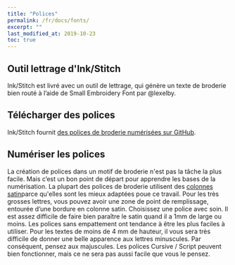 ```yaml
---
title: "Polices"
permalink: /fr/docs/fonts/
excerpt: ""
last_modified_at: 2019-10-23
toc: true
---
```

## Outil lettrage d'Ink/Stitch 
Ink/Stitch est livré avec un outil de lettrage, qui génère un texte de broderie bien routé à l’aide de Small Embroidery Font par @lexelby.

## Télécharger des polices
Ink/Stitch fournit [des polices de broderie numérisées sur GitHub](https://github.com/inkstitch/embroidery-fonts).

## Numériser les polices
La création de polices dans un motif de broderie n'est pas la tâche la plus facile. Mais c’est un bon point de départ pour apprendre les bases de la numérisation.
La plupart des polices de broderie utilisent des [colonnes satin](/docs/stitches/satin-column/)parce qu'elles sont les mieux adaptées poue ce travail. Pour les très grosses lettres, vous pouvez avoir une zone de point de remplissage, entourée d’une bordure en colonne satin.
Choisissez une police avec soin. Il est assez difficile de faire bien paraître le satin quand il a 1mm de large ou moins. Les polices sans empattement ont tendance à être les plus faciles à utiliser. Pour les textes de moins de 4 mm de hauteur, il vous sera très difficile de donner une belle apparence aux lettres minuscules. Par conséquent, pensez aux majuscules. Les polices Cursive / Script peuvent bien fonctionner, mais ce ne sera pas aussi facile que vous le pensez.
